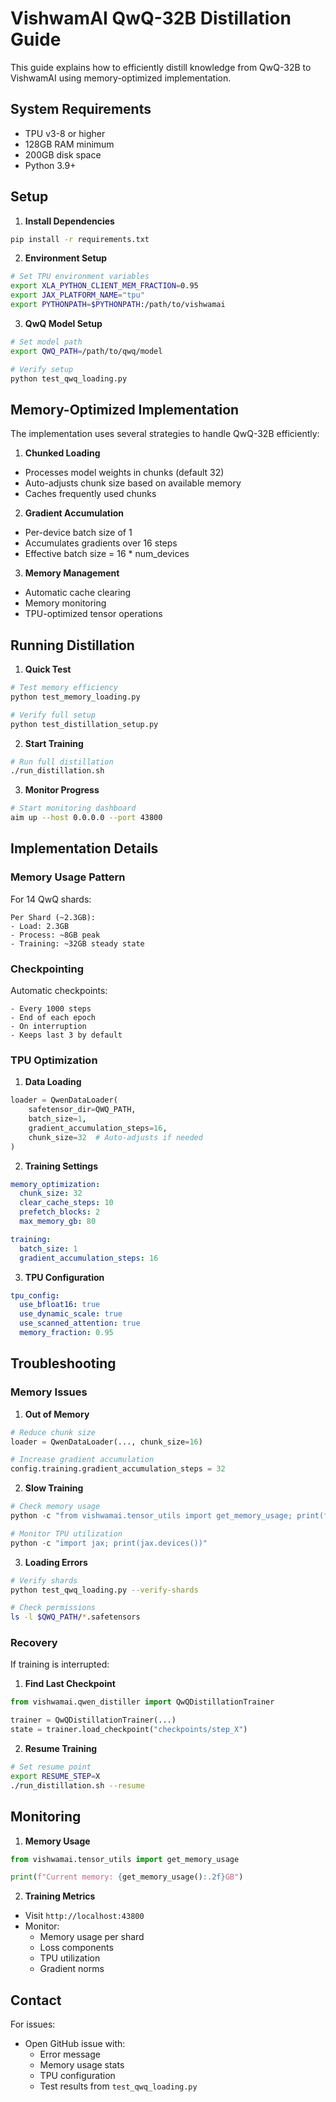 # VishwamAI QwQ-32B Distillation Guide

This guide explains how to efficiently distill knowledge from QwQ-32B to VishwamAI using memory-optimized implementation.

## System Requirements

- TPU v3-8 or higher
- 128GB RAM minimum
- 200GB disk space
- Python 3.9+

## Setup

1. **Install Dependencies**
```bash
pip install -r requirements.txt
```

2. **Environment Setup**
```bash
# Set TPU environment variables
export XLA_PYTHON_CLIENT_MEM_FRACTION=0.95
export JAX_PLATFORM_NAME="tpu"
export PYTHONPATH=$PYTHONPATH:/path/to/vishwamai
```

3. **QwQ Model Setup**
```bash
# Set model path
export QWQ_PATH=/path/to/qwq/model

# Verify setup
python test_qwq_loading.py
```

## Memory-Optimized Implementation

The implementation uses several strategies to handle QwQ-32B efficiently:

1. **Chunked Loading**
- Processes model weights in chunks (default 32)
- Auto-adjusts chunk size based on available memory
- Caches frequently used chunks

2. **Gradient Accumulation**
- Per-device batch size of 1
- Accumulates gradients over 16 steps
- Effective batch size = 16 * num_devices

3. **Memory Management**
- Automatic cache clearing
- Memory monitoring
- TPU-optimized tensor operations

## Running Distillation

1. **Quick Test**
```bash
# Test memory efficiency
python test_memory_loading.py

# Verify full setup
python test_distillation_setup.py
```

2. **Start Training**
```bash
# Run full distillation
./run_distillation.sh
```

3. **Monitor Progress**
```bash
# Start monitoring dashboard
aim up --host 0.0.0.0 --port 43800
```

## Implementation Details

### Memory Usage Pattern

For 14 QwQ shards:
```
Per Shard (~2.3GB):
- Load: 2.3GB
- Process: ~8GB peak
- Training: ~32GB steady state
```

### Checkpointing

Automatic checkpoints:
```
- Every 1000 steps
- End of each epoch
- On interruption
- Keeps last 3 by default
```

### TPU Optimization

1. **Data Loading**
```python
loader = QwenDataLoader(
    safetensor_dir=QWQ_PATH,
    batch_size=1,
    gradient_accumulation_steps=16,
    chunk_size=32  # Auto-adjusts if needed
)
```

2. **Training Settings**
```yaml
memory_optimization:
  chunk_size: 32
  clear_cache_steps: 10
  prefetch_blocks: 2
  max_memory_gb: 80

training:
  batch_size: 1
  gradient_accumulation_steps: 16
```

3. **TPU Configuration**
```yaml
tpu_config:
  use_bfloat16: true
  use_dynamic_scale: true
  use_scanned_attention: true
  memory_fraction: 0.95
```

## Troubleshooting

### Memory Issues

1. **Out of Memory**
```python
# Reduce chunk size
loader = QwenDataLoader(..., chunk_size=16)

# Increase gradient accumulation
config.training.gradient_accumulation_steps = 32
```

2. **Slow Training**
```python
# Check memory usage
python -c "from vishwamai.tensor_utils import get_memory_usage; print(f'Memory: {get_memory_usage():.2f}GB')"

# Monitor TPU utilization
python -c "import jax; print(jax.devices())"
```

3. **Loading Errors**
```bash
# Verify shards
python test_qwq_loading.py --verify-shards

# Check permissions
ls -l $QWQ_PATH/*.safetensors
```

### Recovery

If training is interrupted:

1. **Find Last Checkpoint**
```python
from vishwamai.qwen_distiller import QwQDistillationTrainer

trainer = QwQDistillationTrainer(...)
state = trainer.load_checkpoint("checkpoints/step_X")
```

2. **Resume Training**
```bash
# Set resume point
export RESUME_STEP=X
./run_distillation.sh --resume
```

## Monitoring

1. **Memory Usage**
```python
from vishwamai.tensor_utils import get_memory_usage

print(f"Current memory: {get_memory_usage():.2f}GB")
```

2. **Training Metrics**
- Visit `http://localhost:43800`
- Monitor:
  - Memory usage per shard
  - Loss components
  - TPU utilization
  - Gradient norms

## Contact

For issues:
- Open GitHub issue with:
  - Error message
  - Memory usage stats
  - TPU configuration
  - Test results from `test_qwq_loading.py`
